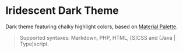 # Iridescent Dark Theme

Dark theme featuring chalky highlight colors, based on [Material Palette](https://www.materialpalette.com/colors).

> Supported syntaxes: Markdown, PHP, HTML, [S]CSS and (Java | Type)script.